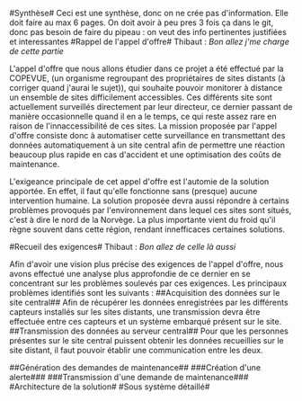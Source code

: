 #Synthèse#
Ceci est une synthèse, donc on ne crée pas d'information.
Elle doit faire au max 6 pages.
On doit avoir à peu pres 3 fois ça dans le git, donc pas besoin de faire du pipeau : on veut des info pertinentes justifiées et interessantes
#Rappel de l'appel d'offre#
Thibaut : _Bon allez j'me charge de cette partie_

L'appel d'offre que nous allons étudier dans ce projet a été effectué par la COPEVUE, (un organisme regroupant des propriétaires de sites distants (à corriger quand j'aurai le sujet)), qui souhaite pouvoir monitorer à distance un ensemble de sites difficilement accessibles.
Ces différents site sont actuellement surveillés directement par leur directeur, ce dernier passant de manière occasionnelle quand il en a le temps, ce qui reste assez rare en raison de l'innaccessibilité de ces sites. La mission 
proposée par l'appel d'offre consiste donc à automatiser cette surveillance en transmettant des données automatiquement à un site central afin de permettre une réaction beaucoup plus rapide en cas d'accident et une optimisation des coûts de maintenance.

L'exigeance principale de cet appel d'offre est l'automie de la solution apportée. En effet, il faut qu'elle fonctionne sans (presque) aucune intervention humaine. La solution proposée devra aussi répondre à certains problèmes provoqués par l'environnement dans lequel ces sites sont situés, c'est à dire le nord de la Norvège. La plus importante vient du froid qu'il règne souvent dans cette région,
rendant innefficaces certaines solutions.

#Recueil des exigences#
Thibaut : _Bon allez de celle là aussi_

Afin d'avoir une vision plus précise des exigences de l'appel d'offre, nous avons effectué une analyse plus approfondie de ce dernier en se concentrant sur les problèmes soulevés par ces exigences. Les principaux problèmes identifiés sont les suivants :
##Acquisition des données sur le site central##
Afin de récupérer les données enregistrées par les différents capteurs installés sur les sites distants, une transmission devra être effectuée entre ces capteurs et un système embarqué présent sur le site.
##Transmission des données au serveur central##
Pour que les personnes présentes sur le site central puissent obtenir les données recueillies sur le site distant, il faut pouvoir établir une communication entre les deux. 

##Génération des demandes de maintenance##
###Création d'une alerte###
###Transmission d'une demande de maintenance###
#Architecture de la solution#
#Sous système détaillé#
